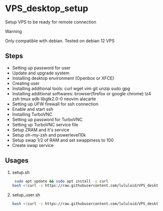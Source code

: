 # VPS_desktop_setup

Setup VPS to be ready for remote connection

> [!WARNING]
> Only compatible with debian. Tested on debian 12 VPS

## Steps

- Setting up password for user
- Update and upgrade system
- Installing desktop environment (Openbox or XFCE)
- Creating user
- Installing additional tools: curl wget vim git unzip sudo gpg
- Installing additional softwares: browser(firefox or google chrome) lz4 zsh tmux adb libgtk2.0-0 neovim alacarte
- Setting up UFW firewall for ssh connection
- Enable and start ssh
- Installing TurboVNC
- Setting up password for TurboVNC
- Setting up TurboVNC service file
- Setup ZRAM and it's service
- Setup oh-my-zsh and powerlevel10k
- Setup swap 1/2 of RAM and set swappiness to 100
- Create swap service

## Usages

1. setup.sh

   ```bash
    sudo apt update && sudo apt install -y curl
   bash <(curl -s https://raw.githubusercontent.com/lululoid/VPS_desktop_setup/refs/heads/main/setup.sh) <your_password> [-y] [-u <user_name>] [-b <backup_link> <tar.xz_file_link>]
   ```

1. setup_user.sh

   ```bash
   bash <(curl -s https://raw.githubusercontent.com/lululoid/VPS_desktop_setup/refs/heads/main/setup_user.sh)
   ```
